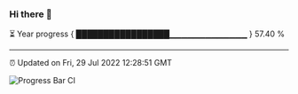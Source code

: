 ### Hi there 👋

⏳ Year progress { █████████████████▁▁▁▁▁▁▁▁▁▁▁▁▁ } 57.40 %

---

⏰ Updated on Fri, 29 Jul 2022 12:28:51 GMT

![Progress Bar CI](https://github.com/liununu/liununu/workflows/Progress%20Bar%20CI/badge.svg)
